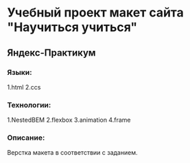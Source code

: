 # Учебный проект макет сайта "Научиться учиться"
## Яндекс-Практикум

### Языки: 
1.html 
2.ccs 


### Технологии: 
1.NestedBEM
2.flexbox
3.animation
4.frame


### Описание: 
Верстка макета в соответствии с заданием.